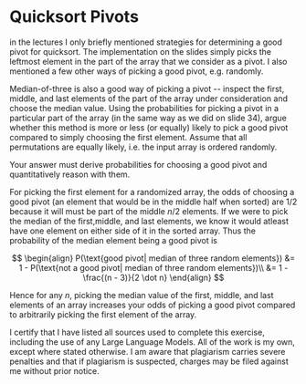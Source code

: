 # Quicksort Pivots

in the lectures I only briefly mentioned strategies for determining a good pivot
for quicksort. The implementation on the slides simply picks the leftmost
element in the part of the array that we consider as a pivot. I also mentioned a
few other ways of picking a good pivot, e.g. randomly.

Median-of-three is also a good way of picking a pivot -- inspect the first,
middle, and last elements of the part of the array under consideration and
choose the median value. Using the probabilities for picking a pivot in a
particular part of the array (in the same way as we did on slide 34), argue
whether this method is more or less (or equally) likely to pick a good pivot
compared to simply choosing the first element. Assume that all permutations are
equally likely, i.e. the input array is ordered randomly.

Your answer must derive probabilities for choosing a good pivot and
quantitatively reason with them.

For picking the first element for a randomized array, the odds of choosing a good pivot (an element that would be in the middle half when sorted) are $1/2$ because it will must be part of the middle $n/2$ elements. If we were to pick the median of the first,middle, and last elements, we know it would atleast have one element on either side of it in the sorted array. Thus the probability of the median element being a good pivot is 

$$
\begin{align}
P(\text{good pivot| median of three random elements}) &= 1 - P(\text{not a good pivot| median of three random elements})\\ 
&= 1 - \frac{(n - 3)}{2 \dot n} 
\end{align}
$$

Hence for any $n$, picking the median value of the first, middle, and last elements of an array increases your odds of picking a good pivot compared to arbitrarily picking the first element of the array.

I certify that I have listed all sources used to complete this exercise, including the use of any Large Language Models. All of the work is my own, except where stated otherwise. I am aware that plagiarism carries severe penalties and that if plagiarism is suspected, charges may be filed against me without prior notice.
